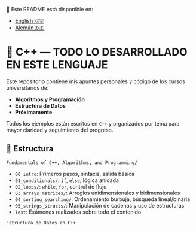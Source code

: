 📘 Este README está disponible en:
- [English 🇬🇧](README.md)
- [Alemán 🇩🇪](README.de.md)

# 📘 C++ — TODO LO DESARROLLADO EN ESTE LENGUAJE

Este repositorio contiene mis apuntes personales y código de los cursos universitarios de:
- **Algoritmos y Programación**
- **Estructura de Datos**
- **Próximamente**

Todos los ejemplos están escritos en `C++` y organizados por tema para mayor claridad y seguimiento del progreso.

## 📂 Estructura

`Fundamentals of C++, Algorithms, and Programming/`
   - `00_intro`: Primeros pasos, sintaxis, salida básica  
   - `01_conditionals/`: `if`, `else`, lógica anidada  
   - `02_loops/`: `while`, `for`, control de flujo  
   - `03_arrays_matrices/`: Arreglos unidimensionales y bidimensionales  
   - `04_sorting_searching/`: Ordenamiento burbuja, búsqueda lineal/binaria  
   - `05_strings_structs/`: Manipulación de cadenas y uso de estructuras  
   - `Test`: Exámenes realizados sobre todo el contenido

`Estructura de Datos en C++`